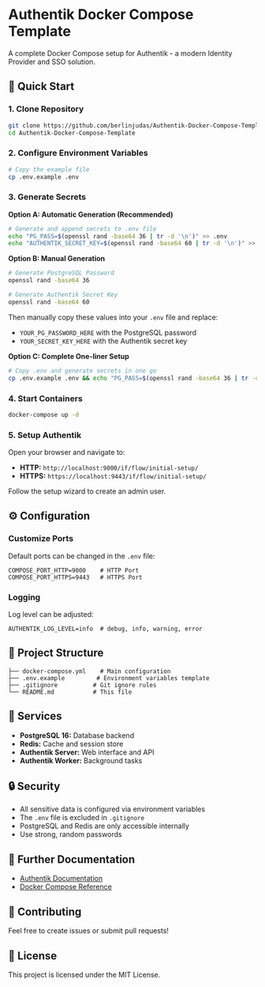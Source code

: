 # Authentik Docker Compose Template

A complete Docker Compose setup for Authentik - a modern Identity Provider and SSO solution.

## 🚀 Quick Start

### 1. Clone Repository
```bash
git clone https://github.com/berlinjudas/Authentik-Docker-Compose-Template.git
cd Authentik-Docker-Compose-Template
```

### 2. Configure Environment Variables
```bash
# Copy the example file
cp .env.example .env
```

### 3. Generate Secrets

**Option A: Automatic Generation (Recommended)**
```bash
# Generate and append secrets to .env file
echo "PG_PASS=$(openssl rand -base64 36 | tr -d '\n')" >> .env
echo "AUTHENTIK_SECRET_KEY=$(openssl rand -base64 60 | tr -d '\n')" >> .env
```

**Option B: Manual Generation**
```bash
# Generate PostgreSQL Password
openssl rand -base64 36

# Generate Authentik Secret Key
openssl rand -base64 60
```

Then manually copy these values into your `.env` file and replace:
- `YOUR_PG_PASSWORD_HERE` with the PostgreSQL password
- `YOUR_SECRET_KEY_HERE` with the Authentik secret key

**Option C: Complete One-liner Setup**
```bash
# Copy .env and generate secrets in one go
cp .env.example .env && echo "PG_PASS=$(openssl rand -base64 36 | tr -d '\n')" >> .env && echo "AUTHENTIK_SECRET_KEY=$(openssl rand -base64 60 | tr -d '\n')" >> .env
```

### 4. Start Containers
```bash
docker-compose up -d
```

### 5. Setup Authentik

Open your browser and navigate to:
- **HTTP:** `http://localhost:9000/if/flow/initial-setup/`
- **HTTPS:** `https://localhost:9443/if/flow/initial-setup/`

Follow the setup wizard to create an admin user.

## ⚙️ Configuration

### Customize Ports

Default ports can be changed in the `.env` file:
```env
COMPOSE_PORT_HTTP=9000    # HTTP Port
COMPOSE_PORT_HTTPS=9443   # HTTPS Port
```

### Logging

Log level can be adjusted:
```env
AUTHENTIK_LOG_LEVEL=info  # debug, info, warning, error
```

## 📂 Project Structure

```
├── docker-compose.yml    # Main configuration
├── .env.example         # Environment variables template
├── .gitignore          # Git ignore rules
└── README.md           # This file
```

## 🔧 Services

- **PostgreSQL 16:** Database backend
- **Redis:** Cache and session store
- **Authentik Server:** Web interface and API
- **Authentik Worker:** Background tasks

## 🔒 Security

- All sensitive data is configured via environment variables
- The `.env` file is excluded in `.gitignore`
- PostgreSQL and Redis are only accessible internally
- Use strong, random passwords

## 📖 Further Documentation

- [Authentik Documentation](https://goauthentik.io/docs/)
- [Docker Compose Reference](https://docs.docker.com/compose/)

## 🤝 Contributing

Feel free to create issues or submit pull requests!

## 📄 License

This project is licensed under the MIT License.
